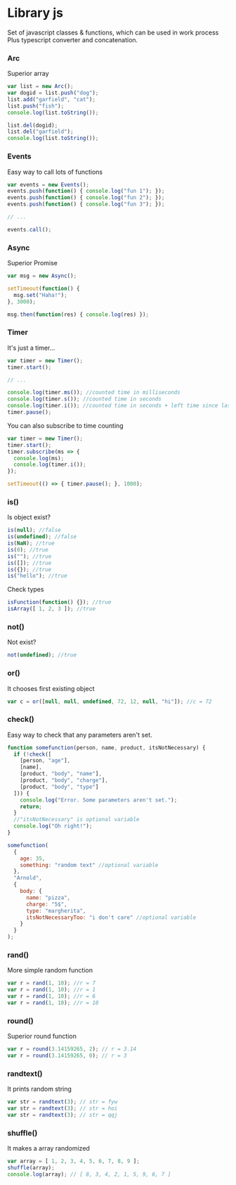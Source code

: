 # Library js

Set of javascript classes & functions, which can be used in work process
Plus typescript converter and concatenation.

### Arc
Superior array
```javascript
var list = new Arc();
var dogid = list.push("dog");
list.add("garfield", "cat");
list.push("fish");
console.log(list.toString());

list.del(dogid);
list.del("garfield");
console.log(list.toString());
```

### Events
Easy way to call lots of functions
```javascript
var events = new Events();
events.push(function() { console.log("fun 1"); });
events.push(function() { console.log("fun 2"); });
events.push(function() { console.log("fun 3"); });

// ...

events.call();
```

### Async
Superior Promise
```javascript
var msg = new Async();

setTimeout(function() {
  msg.set("Haha!");
}, 3000);

msg.then(function(res) { console.log(res) });
```

### Timer
It's just a timer...
```javascript
var timer = new Timer();
timer.start();

// ...

console.log(timer.ms()); //counted time in milliseconds
console.log(timer.s()); //counted time in seconds
console.log(timer.i()); //counted time in seconds + left time since last checkpoint 
timer.pause();
```
You can also subscribe to time counting
```javascript
var timer = new Timer();
timer.start();
timer.subscribe(ms => {
  console.log(ms);
  console.log(timer.i());
});

setTimeout(() => { timer.pause(); }, 1000);
```

### is()
Is object exist?
```javascript
is(null); //false
is(undefined); //false
is(NaN); //true
is(0); //true
is(""); //true
is([]); //true
is({}); //true
is("hello"); //true
```

Check types
```javascript
isFunction(function() {}); //true
isArray([ 1, 2, 3 ]); //true
```

### not()
Not exist?
```javascript
not(undefined); //true
```

### or()
It chooses first existing object
```javascript
var c = or([null, null, undefined, 72, 12, null, "hi"]); //c = 72
```

### check()
Easy way to check that any parameters aren't set.
```javascript
function somefunction(person, name, product, itsNotNecessary) {
  if (!check([
    [person, "age"],
    [name],
    [product, "body", "name"],
    [product, "body", "charge"],
    [product, "body", "type"]
  ])) {
    console.log("Error. Some parameters aren't set.");
    return;
  }
  //"itsNotNecessary" is optional variable
  console.log("Oh right!");
}

somefunction(
  {
    age: 35,
    something: "random text" //optional variable
  },
  "Arnold",
  {
    body: {
      name: "pizza",
      charge: "5$",
      type: "margherita",
      itsNotNecessaryToo: "i don't care" //optional variable
    }
  }
);
```

### rand()
More simple random function
```javascript
var r = rand(1, 10); //r = 7
var r = rand(1, 10); //r = 1
var r = rand(1, 10); //r = 6
var r = rand(1, 10); //r = 10
```

### round()
Superior round function
```javascript
var r = round(3.14159265, 2); // r = 3.14
var r = round(3.14159265, 0); // r = 3
```

### randtext()
It prints random string
```javascript
var str = randtext(3); // str = fyw
var str = randtext(3); // str = hoi
var str = randtext(3); // str = qqj
```

### shuffle()
It makes a array randomized
```javascript
var array = [ 1, 2, 3, 4, 5, 6, 7, 8, 9 ];
shuffle(array);
console.log(array); // [ 8, 3, 4, 2, 1, 5, 9, 6, 7 ]
```